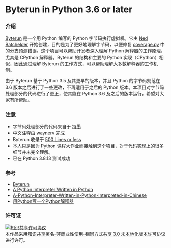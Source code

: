 # Byterun in Python 3.6 or later

### 介绍

[Byterun](https://github.com/nedbat/byterun/tree/master) 是一个用 Python 编写的 Python 字节码执行虚拟机。它由 [Ned Batchelder](https://github.com/nedbat) 开始创建，目的是为了更好地理解字节码，以便修复 [coverage.py](https://github.com/nedbat/coveragepy) 中的分支预测错误。这个项目可以帮助开发者深入理解 Python 解释器的工作原理，尤其是 CPython 解释器。Byterun 的结构和主要的 Python 实现（CPython）相似，因此通过理解 Byterun 的工作方式，可以帮助理解大多数解释器的工作机制。

由于 Byterun 基于 Python 3.5 及其更早的版本，并且 Python 的字节码规范在 3.6 版本之后进行了一些更改，不再适用于之后的 Python 版本。本项目对字节码处理部分的代码进行了更正，使其能在 Python 3.6 及之后的版本运行，希望对大家有所帮助。

### 注意

- 字节码处理部分的代码来自于 [持墨](https://www.zhihu.com/people/ni-wo-yue-ding-92)
- 中文注释由 [waynerv](https://github.com/waynerv) 完成
- Byterun 收录于 [500 Lines or less](https://aosabook.org/en/index.html)
- 本人只是因为 Python 课程大作业而接触到这个项目，对于代码实现上的很多细节并未完全理解。
- 已在 Python 3.8.13 测试成功

### 参考

- [Byterun](https://github.com/nedbat/byterun/tree/master)
- [A Python Interpreter Written in Python](https://aosabook.org/en/500L/a-python-interpreter-written-in-python.html#fnref1)
- [A-Python-Interpreter-Written-in-Python-Interpreted-in-Chinese](https://github.com/waynerv/A-Python-Interpreter-Written-in-Python-Interpreted-in-Chinese)
- [用Python写一个Python解释器](https://zhuanlan.zhihu.com/p/481884570)

### 许可证

<a rel="license" href="http://creativecommons.org/licenses/by-nc-sa/3.0/"><img alt="知识共享许可协议" style="border-width:0" src="https://i.creativecommons.org/l/by-nc-sa/3.0/88x31.png" /></a><br />本作品采用<a rel="license" href="http://creativecommons.org/licenses/by-nc-sa/3.0/">知识共享署名-非商业性使用-相同方式共享 3.0 未本地化版本许可协议</a>进行许可。
